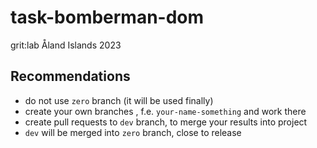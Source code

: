 # task-bomberman-dom
grit:lab Åland Islands 2023

## Recommendations
- do not use `zero` branch (it will be used finally)
- create your own branches , f.e. `your-name-something` and work there
- create pull requests to `dev` branch, to merge your results into project
- `dev` will be merged into `zero` branch, close to release